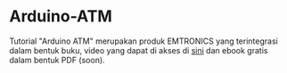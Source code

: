 # Arduino-ATM

Tutorial "Arduino ATM" merupakan produk EMTRONICS yang terintegrasi dalam bentuk buku, video yang dapat di akses di [sini](https://www.youtube.com/channel/UCW4GRacd319Ml2cv-B9-uxg) dan ebook gratis dalam bentuk PDF (soon). 
